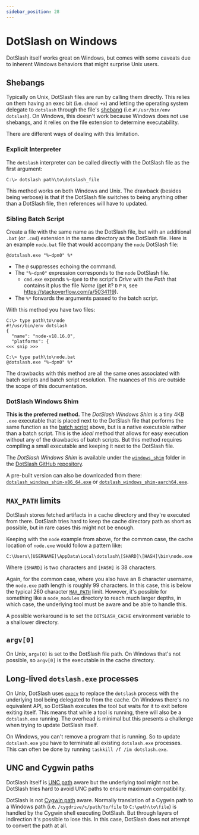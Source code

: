 ```yaml
---
sidebar_position: 28
---
```


# DotSlash on Windows

DotSlash itself works great on Windows, but comes with some caveats due to
inherent Windows behaviors that might surprise Unix users.

## Shebangs

Typically on Unix, DotSlash files are run by calling them directly. This relies
on them having an exec bit (i.e. `chmod +x`) and letting the operating system
delegate to `dotslash` through the file's
[shebang](<https://en.wikipedia.org/wiki/Shebang_(Unix)>)
(i.e.`#!/usr/bin/env dotslash`). On Windows, this doesn't work because Windows
does not use shebangs, and it relies on the file extension to determine
executability.

There are different ways of dealing with this limitation.

### Explicit Interpreter

The `dotslash` interpreter can be called directly with the DotSlash file as the
first argument:

```
C:\> dotslash path\to\dotslash_file
```

This method works on both Windows and Unix. The drawback (besides being verbose)
is that if the DotSlash file switches to being anything other than a DotSlash
file, then references will have to updated.

### Sibling Batch Script

Create a file with the same name as the DotSlash file, but with an additional
`.bat` (or `.cmd`) extension in the same directory as the DotSlash file. Here is
an example `node.bat` file that would accompany the `node` DotSlash file:

```
@dotslash.exe "%~dpn0" %*
```

- The `@` suppresses echoing the command.
- The `"%~dpn0"` expression corresponds to the `node` DotSlash file.
  - `cmd.exe` expands `%~dpn0` to the script's _Drive_ with the _Path_ that
    contains it plus the file _Name_ (get it? `D` `P` `N`, see
    https://stackoverflow.com/a/5034119).
- The `%*` forwards the arguments passed to the batch script.

With this method you have two files:

```
C:\> type path\to\node
#!/usr/bin/env dotslash
{
  "name": "node-v18.16.0",
  "platforms": {
<<< snip >>>

C:\> type path\to\node.bat
@dotslash.exe "%~dpn0" %*
```

The drawbacks with this method are all the same ones associated with batch
scripts and batch script resolution. The nuances of this are outside the scope
of this documentation.

### DotSlash Windows Shim

**This is the preferred method.** The _DotSlash Windows Shim_ is a tiny 4KB
`.exe` executable that is placed next to the DotSlash file that performs the
same function as the [batch script](#sibling-batch-script) above, but is a
native executable rather than a batch script. This is the _ideal_ method that
allows for easy execution without any of the drawbacks of batch scripts. But
this method requires compiling a small executable and keeping it next to the
DotSlash file.

The _DotSlash Windows Shim_ is available under the
[`windows_shim`](https://github.com/facebook/dotslash/tree/main/windows_shim)
folder in the
[DotSlash GitHub repository](https://github.com/facebook/dotslash).

A pre-built version can also be downloaded from there:
[`dotslash_windows_shim-x86_64.exe`](https://github.com/facebook/dotslash/raw/main/windows_shim/dotslash_windows_shim-x86_64.exe)
or
[`dotslash_windows_shim-aarch64.exe`](https://github.com/facebook/dotslash/raw/main/windows_shim/dotslash_windows_shim-aarch64.exe).

## `MAX_PATH` limits

DotSlash stores fetched artifacts in a cache directory and they're executed from
there. DotSlash tries hard to keep the cache directory path as short as
possible, but in rare cases this might not be enough.

Keeping with the `node` example from above, for the common case, the cache
location of `node.exe` would follow a pattern like:

```
C:\Users\[USERNAME]\AppData\Local\dotslash\[SHARD]\[HASH]\bin\node.exe
```

Where `[SHARD]` is two characters and `[HASH]` is 38 characters.

Again, for the common case, where you also have an 8 character username, the
`node.exe` path length is roughly 99 characters. In this case, this is below the
typical 260 character
[`MAX_PATH`](https://learn.microsoft.com/en-us/windows/win32/fileio/maximum-file-path-limitation)
limit. However, it's possible for something like a `node_modules` directory to
reach much larger depths, in which case, the underlying tool must be aware and
be able to handle this.

A possible workaround is to set the `DOTSLASH_CACHE` environment variable to a
shallower directory.

## `argv[0]`

On Unix, `argv[0]` is set to the DotSlash file path. On Windows that's not
possible, so `argv[0]` is the executable in the cache directory.

## Long-lived `dotslash.exe` processes

On Unix, DotSlash uses [`execv`](https://linux.die.net/man/3/execv) to replace
the `dotslash` process with the underlying tool being delegated to from the
cache. On Windows there's no equivalent API, so DotSlash executes the tool but
waits for it to exit before exiting itself. This means that while a tool is
running, there will also be a `dotslash.exe` running. The overhead is minimal
but this presents a challenge when trying to update DotSlash itself.

On Windows, you can't remove a program that is running. So to update
`dotslash.exe` you have to terminate all existing `dotslash.exe` processes. This
can often be done by running `taskkill /f /im dotslash.exe`.

## UNC and Cygwin paths

DotSlash itself is
[UNC path](https://learn.microsoft.com/en-us/dotnet/standard/io/file-path-formats#unc-paths)
aware but the underlying tool might not be. DotSlash tries hard to avoid UNC
paths to ensure maximum compatibility.

DotSlash is not
[Cygwin path](https://cygwin.com/cygwin-ug-net/using.html#cygdrive) aware.
Normally translation of a Cygwin path to a Windows path (i.e.
`/cygdrive/c/path/to/file` to `C:\path\to\file`) is handled by the Cygwin shell
executing DotSlash. But through layers of indirection it's possible to lose
this. In this case, DotSlash does not attempt to convert the path at all.
